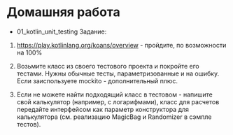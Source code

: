 # Домашняя работа

- 01_kotlin_unit_testing Задание:

1. https://play.kotlinlang.org/koans/overview - пройдите, по возможности на 100%

2. Возьмите класс из своего тестового проекта и покройте его тестами. Нужны обычные 
тесты, параметризованные и на ошибку. Если заиспользуете mockito - дополнительный плюс.

3. Если не можете найти подходящий класс в тестовом - напишите свой калькулятор 
(например, с логарифмами), класс для расчетов передайте интерфейсом как параметр 
конструктора для калькулятора (см. реализацию MagicBag и Randomizer в сэмпле тестов).

